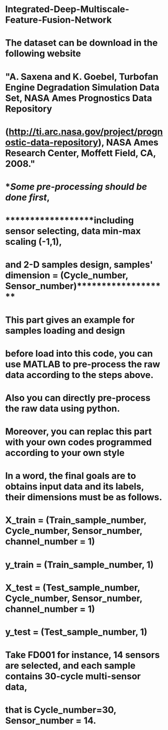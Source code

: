 # Integrated-Deep-Multiscale-Feature-Fusion-Network
# The dataset can be download in the following website
# "A. Saxena and K. Goebel, Turbofan Engine Degradation Simulation Data Set, NASA Ames Prognostics Data Repository
# (http://ti.arc.nasa.gov/project/prognostic-data-repository), NASA Ames Research Center, Moffett Field, CA, 2008."
# ********************Some pre-processing should be done first*******************,
# ******************including sensor selecting, data min-max scaling (-1,1),
# and 2-D samples design, samples' dimension = (Cycle_number, Sensor_number)*******************

# This part gives an example for samples loading and design
# before load into this code, you can use MATLAB to pre-process the raw data according to the steps above.
# Also you can directly pre-process the raw data using python.
# Moreover, you can replac this part with your own codes programmed according to your own style
# In a word, the final goals are to obtains input data and its labels, their dimensions must be as follows.
# X_train = (Train_sample_number, Cycle_number, Sensor_number, channel_number = 1)
# y_train = (Train_sample_number, 1)
# X_test = (Test_sample_number, Cycle_number, Sensor_number, channel_number = 1)
# y_test = (Test_sample_number, 1)
# Take FD001 for instance, 14 sensors are selected, and each sample contains 30-cycle multi-sensor data,
# that is Cycle_number=30, Sensor_number = 14.
